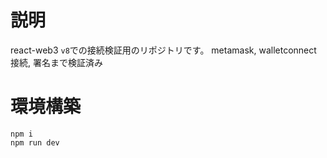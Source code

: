 # 説明
react-web3 `v8`での接続検証用のリポジトリです。
metamask, walletconnect 接続, 署名まで検証済み


# 環境構築
```
npm i
npm run dev
```